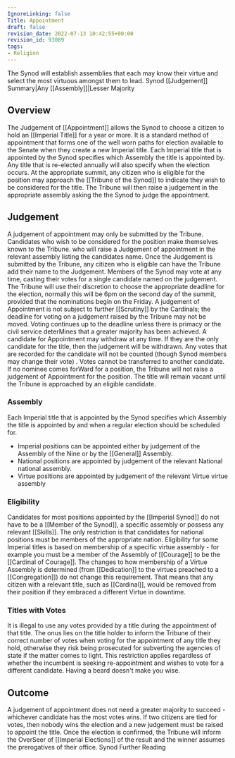 ```yaml
---
IgnoreLinking: false
Title: Appointment
draft: false
revision_date: 2022-07-13 10:42:55+00:00
revision_id: 93089
tags:
- Religion
---
```


The Synod will establish assemblies that each may know their virtue and select the most virtuous amongst them to lead.
Synod [[Judgement]] Summary|Any [[Assembly]]|Lesser Majority
## Overview
The Judgement of [[Appointment]] allows the Synod to choose a citizen to hold an [[Imperial Title]] for a year or more. It is a standard method of appointment that forms one of the well worn paths for election available to the Senate when they create a new Imperial title.
Each Imperial title that is appointed by the Synod specifies which Assembly the title is appointed by. Any title that is re-elected annually will also specify when the election occurs. At the appropriate summit, any citizen who is eligible for the position may approach the [[Tribune of the Synod]] to indicate they wish to be considered for the title. The Tribune will then raise a judgement in the appropriate assembly asking the the Synod to judge the appointment.
## Judgement
A judgement of appointment may only be submitted by the Tribune. Candidates who wish to be considered for the position make themselves known to the Tribune. who will raise a Judgement of appointment in the relevant assembly listing the candidates name. 
Once the Judgement is submitted by the Tribune, any citizen who is eligible can have the Tribune add their name to the Judgement. Members of the Synod may vote at any time, casting their votes for a single candidate named on the judgement. 
The Tribune will use their discretion to choose the appropriate deadline for the election, normally this will be 6pm on the second day of the summit, provided that the nominations begin on the Friday. A judgement of Appointment is not subject to further [[Scrutiny]] by the Cardinals; the deadline for voting on a judgement raised by the Tribune may not be moved. Voting continues up to the deadline unless there is primacy or the civil service deterMines that a greater majority has been achieved.
A candidate for Appointment may withdraw at any time. If they are the only candidate for the title, then the judgement will be withdrawn. Any votes that are recorded for the candidate will not be counted (though Synod members may change their vote) . Votes cannot be transferred to another candidate.
If no nominee comes forWard for a position, the Tribune will not raise a judgement of Appointment for the position. The title will remain vacant until the Tribune is approached by an eligible candidate.
### Assembly
Each Imperial title that is appointed by the Synod specifies which Assembly the title is appointed by and when a regular election should be scheduled for.
* Imperial positions can be appointed either by judgement of the Assembly of the Nine or by the [[General]] Assembly.
* National positions are appointed by judgement of the relevant National national assembly.
* Virtue positions are appointed by judgement of the relevant Virtue virtue assembly
### Eligibility
Candidates for most positions appointed by the [[Imperial Synod]] do not have to be a [[Member of the Synod]], a specific assembly or possess any relevant [[Skills]]. The only restriction is that candidates for national positions must be members of the appropriate nation.
Eligibility for some Imperial titles is based on membership of a specific virtue assembly - for example you must be a member of the Assembly of [[Courage]] to be the [[Cardinal of Courage]]. The changes to how membership of a Virtue Assembly is determined (from [[Dedication]] to the virtues preached to a [[Congregation]]) do not change this requirement. That means that any citizen with a relevant title, such as [[Cardinal]], would be removed from their position if they embraced a different Virtue in downtime.
### Titles with Votes
It is illegal to use any votes provided by a title during the appointment of that title. The onus lies on the title holder to inform the Tribune of their correct number of votes when voting for the appointment of any title they hold, otherwise they risk being prosecuted for subverting the agencies of state if the matter comes to light. This restriction applies regardless of whether the incumbent is seeking re-appointment and wishes to vote for a different candidate.
Having a beard doesn't make you wise.
## Outcome
A judgement of appointment does not need a greater majority to succeed - whichever candidate has the most votes wins. If two citizens are tied for votes, then nobody wins the election and a new judgement must be raised to appoint the title.
Once the election is confirmed, the Tribune will inform the OverSeer of [[Imperial Elections]] of the result and the winner assumes the prerogatives of their office.
Synod Further Reading